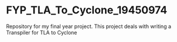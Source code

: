 # FYP_TLA_To_Cyclone_19450974
Repository for my final year project. This project deals with writing a Transpiler for TLA to Cyclone  
